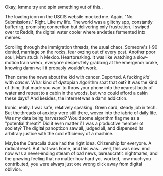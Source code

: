 Okay, lemme try and spin something out of this…

The loading icon on the USCIS website mocked me. Again. "No Submissions." Right. Like my life. The world was a glitchy app, constantly buffering, promising connection but delivering only frustration. I swiped over to Reddit, the digital water cooler where anxieties fermented into memes.

Scrolling through the immigration threads, the usual chaos. Someone's I-90 denied, marriage on the rocks, fear oozing out of every post. Another poor soul, Mom stuck in Mexico. Heartbreaking. It was like watching a slow-motion train wreck, everyone desperately grabbing at the emergency brake, knowing damn well it probably wouldn’t work.

Then came the news about the kid with cancer. Deported. A fucking *kid* with *cancer*. What kind of dystopian algorithm spat that out? It was the kind of thing that made you want to throw your phone into the nearest body of water and retreat to a cabin in the woods, but who could afford a cabin these days? And besides, the internet was a damn addiction.

Ironic, really. I was safe, relatively speaking. Green card, steady job in tech. But the threads of anxiety were still there, woven into the fabric of daily life. Was my data being harvested? Would some algorithm flag me as a "potential threat?" Did it even matter if I was a productive member of society? The digital panopticon saw all, judged all, and dispensed its arbitrary justice with the cold efficiency of a machine.

Maybe the Caracalla dude had the right idea. Citizenship for everyone. A radical reset. But that was Rome, and this was… well, this was now. And now was a never-ending stream of bad news, bureaucratic nightmares, and the gnawing feeling that no matter how hard you worked, how much you contributed, you were always just one wrong click away from digital oblivion.